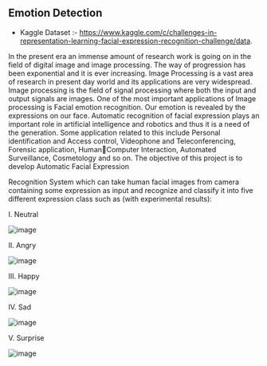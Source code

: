 ## Emotion Detection

- Kaggle Dataset :- https://www.kaggle.com/c/challenges-in-representation-learning-facial-expression-recognition-challenge/data.

In the present era an immense amount of research work is going on in the 
field of digital image and image processing. The way of progression has been 
exponential and it is ever increasing. Image Processing is a vast area of 
research in present day world and its applications are very widespread. 
Image processing is the field of signal processing where both the input and output 
signals are images. One of the most important applications of Image 
processing is Facial emotion recognition. Our emotion is revealed by the 
expressions on our face. 
Automatic recognition of facial expression plays an important role in 
artificial intelligence and robotics and thus it is a need of the generation. 
Some application related to this include Personal identification and Access 
control, Videophone and Teleconferencing, Forensic application, 
HumanComputer Interaction, Automated Surveillance, Cosmetology and so on. The 
objective of this project is to develop Automatic Facial Expression 

Recognition System which can take human facial images from camera
containing some expression as input and recognize and classify it into five
different expression class such as (with experimental results):

I. Neutral 

![image](https://github.com/Simpsonsan/Emotion-Detection-using-MobileNet/assets/95159799/83f1fdb8-2488-40ef-a38c-baa25bb7f5e0)


II. Angry

![image](https://github.com/Simpsonsan/Emotion-Detection-using-MobileNet/assets/95159799/9ca33ce6-fd65-4783-891e-26b54cf72dae)


III. Happy

![image](https://github.com/Simpsonsan/Emotion-Detection-using-MobileNet/assets/95159799/cc18e653-ecb2-4c4e-a554-a465a2536b70)


IV. Sad

![image](https://github.com/Simpsonsan/Emotion-Detection-using-MobileNet/assets/95159799/a69e6cda-b66b-4708-b63b-733e3f206ede)


V. Surprise

![image](https://github.com/Simpsonsan/Emotion-Detection-using-MobileNet/assets/95159799/60878b9b-408e-4ce3-a480-f04dfa560e35)




